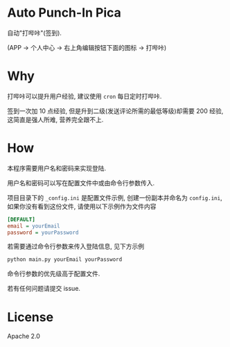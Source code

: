 # Auto Punch-In Pica
自动"打哔咔"(签到).

(APP -> 个人中心 -> 右上角编辑按钮下面的图标 -> 打哔咔)

# Why
打哔咔可以提升用户经验, 建议使用 `cron` 每日定时打哔咔.

签到一次加 10 点经验, 但是升到二级(发送评论所需的最低等级)却需要 200 经验, 这简直是强人所难, 营养完全跟不上.

# How
本程序需要用户名和密码来实现登陆.

用户名和密码可以写在配置文件中或由命令行参数传入.

项目目录下的 `_config.ini` 是配置文件示例, 创建一份副本并命名为 `config.ini`, 如果你没有看到这份文件, 请使用以下示例作为文件内容

```ini
[DEFAULT]
email = yourEmail
password = yourPassword
```

若需要通过命令行参数来传入登陆信息, 见下方示例

```bash
python main.py yourEmail yourPassword
```

命令行参数的优先级高于配置文件.

若有任何问题请提交 issue.

# License
Apache 2.0
